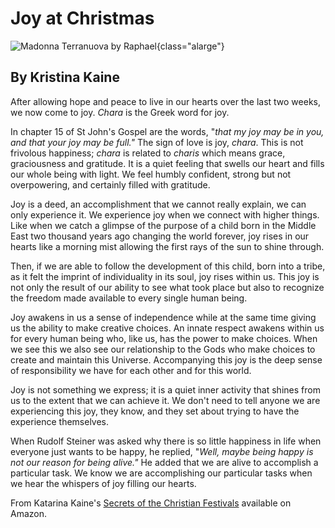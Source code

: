 

# Joy at Christmas 

![Madonna Terranuova by Raphael](madonna-terranuova.jpg){class="alarge"}

## By Kristina Kaine

After allowing hope and peace to live in our hearts over the last two
weeks, we now come to joy. *Chara* is the Greek word for joy.

In chapter 15 of St John's Gospel are the words, "*that my joy may be in
you, and that your joy may be full."* The sign of love is joy, *chara*.
This is not frivolous happiness; *chara* is related to *charis* which
means grace, graciousness and gratitude. It is a quiet feeling that
swells our heart and fills our whole being with light. We feel humbly
confident, strong but not overpowering, and certainly filled with
gratitude.

Joy is a deed, an accomplishment that we cannot really explain, we can
only experience it. We experience joy when we connect with higher
things. Like when we catch a glimpse of the purpose of a child born in
the Middle East two thousand years ago changing the world forever, joy
rises in our hearts like a morning mist allowing the first rays of the
sun to shine through.

Then, if we are able to follow the development of this child, born into
a tribe, as it felt the imprint of individuality in its soul, joy rises
within us. This joy is not only the result of our ability to see what
took place but also to recognize the freedom made available to every
single human being.

Joy awakens in us a sense of independence while at the same time giving
us the ability to make creative choices. An innate respect awakens
within us for every human being who, like us, has the power to make
choices. When we see this we also see our relationship to the Gods who
make choices to create and maintain this Universe. Accompanying this joy
is the deep sense of responsibility we have for each other and for this
world.

Joy is not something we express; it is a quiet inner activity that
shines from us to the extent that we can achieve it. We don't need to
tell anyone we are experiencing this joy, they know, and they set about
trying to have the experience themselves.

When Rudolf Steiner was asked why there is so little happiness in life
when everyone just wants to be happy, he replied, "*Well, maybe being
happy is not our reason for being alive."* He added that we are alive to
accomplish a particular task. We know we are accomplishing our
particular tasks when we hear the whispers of joy filling our hearts.

From Katarina Kaine\'s [Secrets of the Christian Festivals](https://www.amazon.com/gp/product/B08D6CPL8D) available on Amazon.
